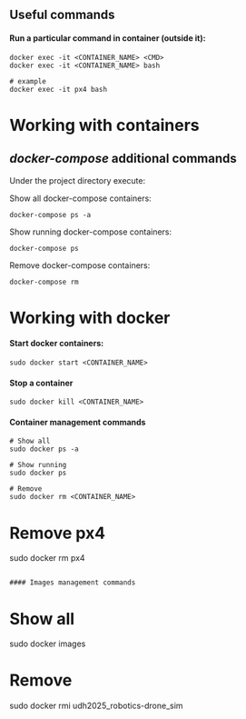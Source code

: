 ## Useful commands

#### Run a particular command in container (outside it):
```
docker exec -it <CONTAINER_NAME> <CMD>
docker exec -it <CONTAINER_NAME> bash

# example 
docker exec -it px4 bash
```

# Working with containers

## _docker-compose_ additional commands
Under the project directory execute:

Show all docker-compose containers:
```
docker-compose ps -a
```

Show running docker-compose containers:
```
docker-compose ps
```

Remove docker-compose containers:
```
docker-compose rm
```

# Working with docker

#### Start docker containers:
```
sudo docker start <CONTAINER_NAME>
```

#### Stop a container
```
sudo docker kill <CONTAINER_NAME>
```

#### Container management commands
```
# Show all
sudo docker ps -a

# Show running
sudo docker ps

# Remove
sudo docker rm <CONTAINER_NAME>
```

# Remove px4
sudo docker rm px4
```

#### Images management commands
```
# Show all
sudo docker images

# Remove
sudo docker rmi udh2025_robotics-drone_sim
```